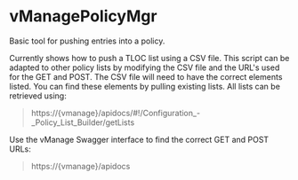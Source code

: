 # vManagePolicyMgr
Basic tool for pushing entries into a policy.

Currently shows how to push a TLOC list using a CSV file.  This script can be adapted to other policy lists by modifying the CSV file and the URL's used for the GET and POST.  The CSV file will need to have the correct elements listed.  You can find these elements by pulling existing lists.  All lists can be retrieved using:
> https://{vmanage}/apidocs/#!/Configuration_-_Policy_List_Builder/getLists

Use the vManage Swagger interface to find the correct GET and POST URLs:

> https://{vmanage}/apidocs

